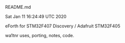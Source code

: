 README.md

Sat Jan 11 16:24:49 UTC 2020

eForth for STM32F407 Discovery / Adafruit STM32F405

wa1tnr uses, porting, notes, code.

